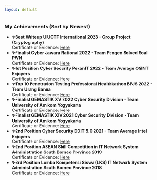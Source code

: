 ```yaml
---
layout: default
---
```

### My Achievements (Sort by Newest)
- **✨Best Writeup UIUCTF International 2023 - Group Project (Cryptography)**\
Certificate or Evidence: [Here](/images/achievements/UIUCTF_2023_Best_Writeup.png)
- **✨Finalist Cyber Jawara National 2022 - Team Pengen Solved Soal PWN**\
Certificate or Evidence: [Here](/images/achievements/Finalist_CyberJawara2022.png)
- **✨1st Position Cyber Security PekanIT 2022 - Team Average OSINT Enjoyers**\
Certificate or Evidence: [Here](/files/Juara%201%20Cyber%20Security%20Pekan%20IT%202022%20-%20Muhammad%20Ichwan%20(2).pdf)
- **✨Top 10 Penetration Testing Professional Healthkathon BPJS 2022 - Team Urang Banua**\
Certificate or Evidence: [Here](/files/Muhammad%20Ichwan_Finalis%20BPJS%20Healthkathon%20-%20Urang%20Banua.pdf)
- **✨Finalist GEMASTIK XV 2022 Cyber Security Division - Team University of Amikom Yogyakarta**\
Certificate or Evidence: [Here](/files/Finalis%20Gemastik15%20Muhammad%20Ichwan.pdf)
- **✨Finalist GEMASTIK XIV 2021 Cyber Security Division - Team University of Amikom Yogyakarta**\
Certificate or Evidence: [Here](/files/Muhammad%20Ichwan_Gemastik2021.pdf)
- **✨2nd Position Cyber Security DOIT 5.0 2021 - Team Average Intel Enjoyers**\
Certificate or Evidence: [Here](/files/Muhammad%20Ichwan_Juara%202%20Cyber%20Security%20DOIT%205.0.pdf)
- **✨2nd Position ASEAN Skill Competition in IT Network System Administration South Borneo Province 2019**\
Certificate or Evidence: [Here](/files/Muhammad%20Ichwan_Juara%202%20ASC%20IT%20Network%20System%20Administration.pdf)
- **✨3rd Position Lomba Kompetensi Siswa (LKS) IT Network System Administration South Borneo Province 2018**\
Certificate or Evidence: [Here](/files/Muhammad%20Ichwan_Juara%203%20LKS%20IT%20Network%20System%20Administration.pdf)